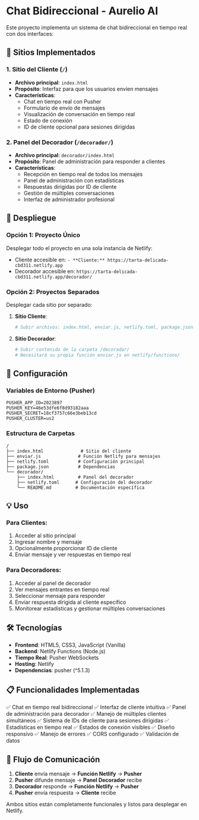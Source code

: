 # Chat Bidireccional - Aurelio AI

Este proyecto implementa un sistema de chat bidireccional en tiempo real con dos interfaces:

## 🎯 Sitios Implementados

### 1. **Sitio del Cliente** (`/`)
- **Archivo principal**: `index.html`
- **Propósito**: Interfaz para que los usuarios envíen mensajes
- **Características**:
  - Chat en tiempo real con Pusher
  - Formulario de envío de mensajes
  - Visualización de conversación en tiempo real
  - Estado de conexión
  - ID de cliente opcional para sesiones dirigidas

### 2. **Panel del Decorador** (`/decorador/`)
- **Archivo principal**: `decorador/index.html`
- **Propósito**: Panel de administración para responder a clientes
- **Características**:
  - Recepción en tiempo real de todos los mensajes
  - Panel de administración con estadísticas
  - Respuestas dirigidas por ID de cliente
  - Gestión de múltiples conversaciones
  - Interfaz de administrador profesional

## 🚀 Despliegue

### Opción 1: Proyecto Único
Desplegar todo el proyecto en una sola instancia de Netlify:
- Cliente accesible en: `- **Cliente:** https://tarta-delicada-cbd311.netlify.app`
- Decorador accesible en: `https://tarta-delicada-cbd311.netlify.app/decorador/`

### Opción 2: Proyectos Separados
Desplegar cada sitio por separado:

1. **Sitio Cliente**:
   ```bash
   # Subir archivos: index.html, enviar.js, netlify.toml, package.json
   ```

2. **Sitio Decorador**:
   ```bash
   # Subir contenido de la carpeta /decorador/
   # Necesitará su propia función enviar.js en netlify/functions/
   ```

## 🔧 Configuración

### Variables de Entorno (Pusher)
```
PUSHER_APP_ID=2023897
PUSHER_KEY=46e53dfe6f8d93182aaa
PUSHER_SECRET=18cf3757c66e3beb13cd
PUSHER_CLUSTER=us2
```

### Estructura de Carpetas
```
/
├── index.html              # Sitio del cliente
├── enviar.js              # Función Netlify para mensajes
├── netlify.toml           # Configuración principal
├── package.json           # Dependencias
└── decorador/
    ├── index.html         # Panel del decorador
    ├── netlify.toml      # Configuración del decorador
    └── README.md         # Documentación específica
```

## 💡 Uso

### Para Clientes:
1. Acceder al sitio principal
2. Ingresar nombre y mensaje
3. Opcionalmente proporcionar ID de cliente
4. Enviar mensaje y ver respuestas en tiempo real

### Para Decoradores:
1. Acceder al panel de decorador
2. Ver mensajes entrantes en tiempo real
3. Seleccionar mensaje para responder
4. Enviar respuesta dirigida al cliente específico
5. Monitorear estadísticas y gestionar múltiples conversaciones

## 🛠️ Tecnologías

- **Frontend**: HTML5, CSS3, JavaScript (Vanilla)
- **Backend**: Netlify Functions (Node.js)
- **Tiempo Real**: Pusher WebSockets
- **Hosting**: Netlify
- **Dependencias**: pusher (^5.1.3)

## 📋 Funcionalidades Implementadas

✅ Chat en tiempo real bidireccional
✅ Interfaz de cliente intuitiva
✅ Panel de administración para decorador
✅ Manejo de múltiples clientes simultáneos
✅ Sistema de IDs de cliente para sesiones dirigidas
✅ Estadísticas en tiempo real
✅ Estados de conexión visibles
✅ Diseño responsivo
✅ Manejo de errores
✅ CORS configurado
✅ Validación de datos

## 🔄 Flujo de Comunicación

1. **Cliente** envía mensaje → **Función Netlify** → **Pusher**
2. **Pusher** difunde mensaje → **Panel Decorador** recibe
3. **Decorador** responde → **Función Netlify** → **Pusher**
4. **Pusher** envía respuesta → **Cliente** recibe

Ambos sitios están completamente funcionales y listos para desplegar en Netlify.
